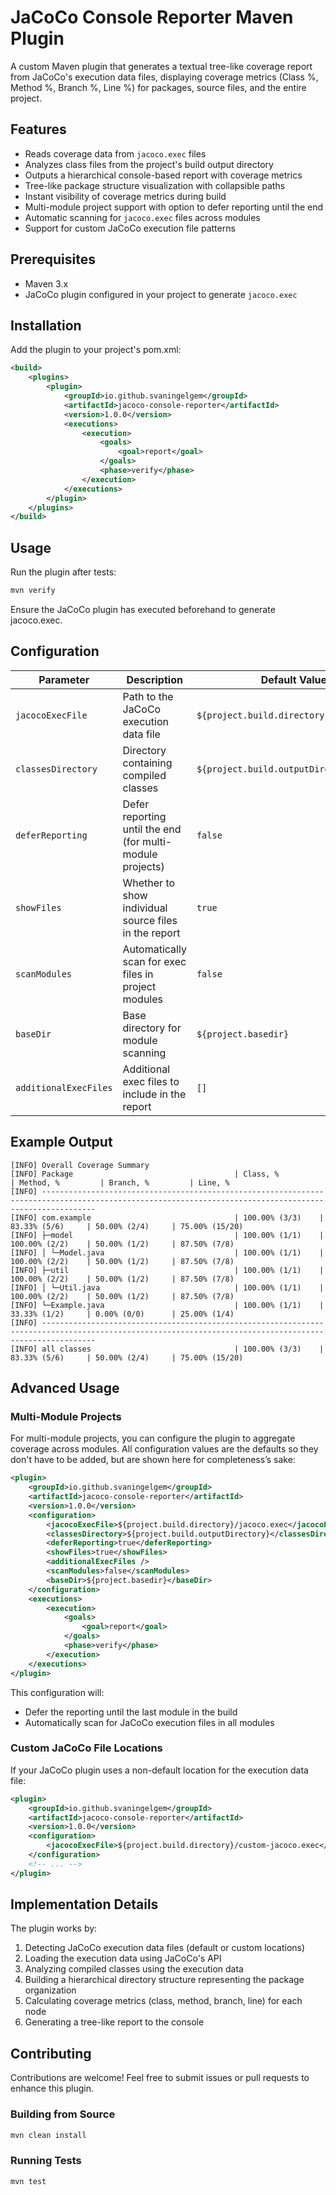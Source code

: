 # JaCoCo Console Reporter Maven Plugin

A custom Maven plugin that generates a textual tree-like coverage report from JaCoCo's execution data files, displaying coverage metrics (Class %, Method %, Branch %, Line %) for packages, source files, and the entire project.

## Features
- Reads coverage data from `jacoco.exec` files
- Analyzes class files from the project's build output directory
- Outputs a hierarchical console-based report with coverage metrics
- Tree-like package structure visualization with collapsible paths
- Instant visibility of coverage metrics during build
- Multi-module project support with option to defer reporting until the end
- Automatic scanning for `jacoco.exec` files across modules
- Support for custom JaCoCo execution file patterns

## Prerequisites
- Maven 3.x
- JaCoCo plugin configured in your project to generate `jacoco.exec`

## Installation
Add the plugin to your project's pom.xml:
```xml
<build>
    <plugins>
        <plugin>
            <groupId>io.github.svaningelgem</groupId>
            <artifactId>jacoco-console-reporter</artifactId>
            <version>1.0.0</version>
            <executions>
                <execution>
                    <goals>
                        <goal>report</goal>
                    </goals>
                    <phase>verify</phase>
                </execution>
            </executions>
        </plugin>
    </plugins>
</build>
```

## Usage
Run the plugin after tests:
```bash
mvn verify
```

Ensure the JaCoCo plugin has executed beforehand to generate jacoco.exec.

## Configuration

| Parameter             | Description                                               | Default Value                            |
|-----------------------|-----------------------------------------------------------|------------------------------------------|
| `jacocoExecFile`      | Path to the JaCoCo execution data file                    | `${project.build.directory}/jacoco.exec` |
| `classesDirectory`    | Directory containing compiled classes                     | `${project.build.outputDirectory}`       |
| `deferReporting`      | Defer reporting until the end (for multi-module projects) | `false`                                  |
| `showFiles`           | Whether to show individual source files in the report     | `true`                                   |
| `scanModules`         | Automatically scan for exec files in project modules      | `false`                                  |
| `baseDir`             | Base directory for module scanning                        | `${project.basedir}`                     |
| `additionalExecFiles` | Additional exec files to include in the report            | `[]`                                     |

## Example Output
```text
[INFO] Overall Coverage Summary
[INFO] Package                                    | Class, %          | Method, %         | Branch, %         | Line, %
[INFO] --------------------------------------------------------------------------------------------------------------------------------------------------------
[INFO] com.example                                | 100.00% (3/3)    | 83.33% (5/6)     | 50.00% (2/4)     | 75.00% (15/20)
[INFO] ├─model                                    | 100.00% (1/1)    | 100.00% (2/2)    | 50.00% (1/2)     | 87.50% (7/8)
[INFO] │ └─Model.java                             | 100.00% (1/1)    | 100.00% (2/2)    | 50.00% (1/2)     | 87.50% (7/8)
[INFO] ├─util                                     | 100.00% (1/1)    | 100.00% (2/2)    | 50.00% (1/2)     | 87.50% (7/8)
[INFO] │ └─Util.java                              | 100.00% (1/1)    | 100.00% (2/2)    | 50.00% (1/2)     | 87.50% (7/8)
[INFO] └─Example.java                             | 100.00% (1/1)    | 33.33% (1/2)     | 0.00% (0/0)      | 25.00% (1/4)
[INFO] --------------------------------------------------------------------------------------------------------------------------------------------------------
[INFO] all classes                                | 100.00% (3/3)    | 83.33% (5/6)     | 50.00% (2/4)     | 75.00% (15/20)
```

## Advanced Usage

### Multi-Module Projects

For multi-module projects, you can configure the plugin to aggregate coverage across modules. All configuration values are the defaults so they don't have to be added, but are shown here for completeness’s sake:

```xml
<plugin>
    <groupId>io.github.svaningelgem</groupId>
    <artifactId>jacoco-console-reporter</artifactId>
    <version>1.0.0</version>
    <configuration>
        <jacocoExecFile>${project.build.directory}/jacoco.exec</jacocoExecFile>
        <classesDirectory>${project.build.outputDirectory}</classesDirectory>
        <deferReporting>true</deferReporting>
        <showFiles>true</showFiles>
        <additionalExecFiles />
        <scanModules>false</scanModules>
        <baseDir>${project.basedir}</baseDir>
    </configuration>
    <executions>
        <execution>
            <goals>
                <goal>report</goal>
            </goals>
            <phase>verify</phase>
        </execution>
    </executions>
</plugin>
```

This configuration will:
- Defer the reporting until the last module in the build
- Automatically scan for JaCoCo execution files in all modules

### Custom JaCoCo File Locations

If your JaCoCo plugin uses a non-default location for the execution data file:

```xml
<plugin>
    <groupId>io.github.svaningelgem</groupId>
    <artifactId>jacoco-console-reporter</artifactId>
    <version>1.0.0</version>
    <configuration>
        <jacocoExecFile>${project.build.directory}/custom-jacoco.exec</jacocoExecFile>
    </configuration>
    <!-- ... -->
</plugin>
```

## Implementation Details

The plugin works by:

1. Detecting JaCoCo execution data files (default or custom locations)
2. Loading the execution data using JaCoCo's API
3. Analyzing compiled classes using the execution data
4. Building a hierarchical directory structure representing the package organization
5. Calculating coverage metrics (class, method, branch, line) for each node
6. Generating a tree-like report to the console

## Contributing

Contributions are welcome! Feel free to submit issues or pull requests to enhance this plugin.

### Building from Source

```bash
mvn clean install
```

### Running Tests

```bash
mvn test
```